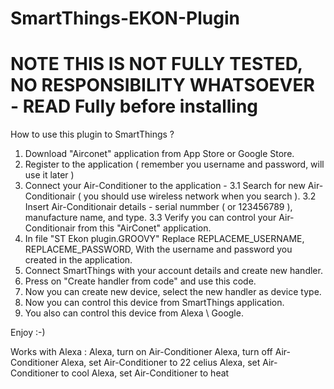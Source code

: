 # SmartThings-EKON-Plugin

# NOTE THIS IS NOT FULLY TESTED, NO RESPONSIBILITY WHATSOEVER - READ Fully before installing

How to use this plugin to SmartThings ?

1. Download "Airconet" application from App Store or Google Store.
2. Register to the application ( remember you username and password, will use it later )
3. Connect your Air-Conditioner to the application - 
   3.1 Search for new Air-Conditionair ( you should use wireless network when you search ).
   3.2 Insert Air-Conditionair details - serial nummber ( or 123456789 ), manufacture name, and type.
   3.3 Verify you can control your Air-Conditionair from this "AirConet" application.
4. In file "ST Ekon plugin.GROOVY" Replace REPLACEME_USERNAME, REPLACEME_PASSWORD,
   With the username and password you created in the application.
5. Connect SmartThings with your account details and create new handler.
6. Press on "Create handler from code" and use this code.
7. Now you can create new device, select the new handler as device type.
8. Now you can control this device from SmartThings application.
9. You also can control this device from Alexa \ Google.

Enjoy :-)

Works with Alexa :
Alexa, turn on Air-Conditioner
Alexa, turn off Air-Conditioner
Alexa, set Air-Conditioner to 22 celius
Alexa, set Air-Conditioner to cool
Alexa, set Air-Conditioner to heat
